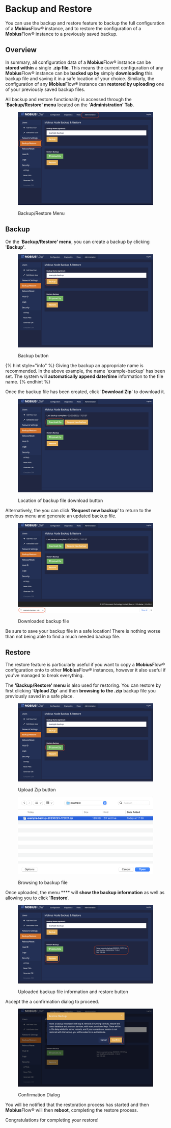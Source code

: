# Backup and Restore

You can use the backup and restore feature to backup the full configuration of a **Mobius**Flow® instance, and to restore the configuration of a **Mobius**Flow® instance to a previously saved backup.

## Overview

In summary, all configuration data of a **Mobius**Flow® instance can be **stored within** a single **.zip file**. This means the current configuration of any **Mobius**Flow® instance can be **backed up by** simply **downloading** this backup file and saving it in a safe location of your choice. Similarly, the configuration of any **Mobius**Flow® instance can **restored by uploading** one of your previously saved backup files.

All backup and restore functionality is accessed through the '**Backup/Restore' menu** located on the '**Administration' Tab**.

<figure><img src="../../.gitbook/assets/image (4).png" alt=""><figcaption><p>Backup/Restore Menu</p></figcaption></figure>

## Backup

On the '**Backup/Restore' menu**, you can create a backup by clicking '**Backup'**.

<figure><img src="../../.gitbook/assets/image (7).png" alt=""><figcaption><p>Backup button</p></figcaption></figure>

{% hint style="info" %}
Giving the backup an appropriate name is recommended. In the above example, the name 'example-backup' has been set. The system will **automatically append date/time** information to the file name.
{% endhint %}

Once the backup file has been created, click '**Download Zip**' to download it.

<figure><img src="../../.gitbook/assets/image (6).png" alt=""><figcaption><p>Location of backup file download button</p></figcaption></figure>

Alternatively, the you can click '**Request new backup**' to return to the previous menu and generate an updated backup file.

<figure><img src="../../.gitbook/assets/image (5).png" alt=""><figcaption><p>Downloaded backup file</p></figcaption></figure>

Be sure to save your backup file in a safe location! There is nothing worse than not being able to find a much needed backup file.

## Restore

The restore feature is particularly useful if you want to copy a **Mobius**Flow® configuration onto to other **Mobius**Flow® instances, however it also useful if you've managed to break everything.

The **'Backup/Restore' menu** is also used for restoring. You can restore by first clicking '**Upload Zip**' and then **browsing to the .zip** backup file you previously saved in a safe place.

<figure><img src="../../.gitbook/assets/image (1) (1).png" alt=""><figcaption><p>Upload Zip button</p></figcaption></figure>

<figure><img src="../../.gitbook/assets/image (1).png" alt=""><figcaption><p>Browsing to backup file</p></figcaption></figure>

Once uploaded, the menu **** will **show the backup information** as well as allowing you to click '**Restore**'.

<figure><img src="../../.gitbook/assets/image (2).png" alt=""><figcaption><p>Uploaded backup file information and restore button</p></figcaption></figure>

Accept the a confirmation dialog to proceed.

<figure><img src="../../.gitbook/assets/image (3).png" alt=""><figcaption><p>Confirmation Dialog</p></figcaption></figure>

You will be notified that the restoration process has started and then **Mobius**Flow® will then **reboot**, completing the restore process.

Congratulations for completing your restore!
